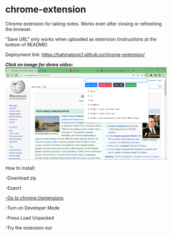 # chrome-extension
Chrome extension for taking notes. Works even after closing or refreshing the browser.


"Save URL" only works when uploaded as extension (instructions at the bottom of README)

Deployment link: https://hahmatovic1.github.io/chrome-extension/


***Click on image for demo video:***
[![demo video](https://github.com/hahmatovic1/chrome-extension/blob/main/thumbnail.PNG?raw=true)](https://youtu.be/CRdEmhpuaaI "Notes chrome extension demo")


How to install:

-Download zip

-Export

[-Go to chrome://extensions](chrome://extensions "link")

-Turn on Developer Mode

-Press Load Unpacked

-Try the extension out
